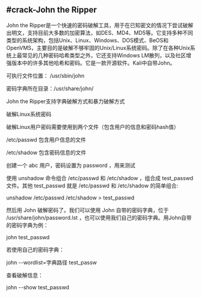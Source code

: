#crack-John the Ripper
---

John the Ripper是一个快速的密码破解工具，用于在已知密文的情况下尝试破解出明文，支持目前大多数的加密算法，如DES、MD4、MD5等。它支持多种不同类型的系统架构，包括Unix、Linux、Windows、DOS模式、BeOS和OpenVMS，主要目的是破解不够牢固的Unix/Linux系统密码。除了在各种Unix系统上最常见的几种密码哈希类型之外，它还支持Windows LM散列，以及社区增强版本中的许多其他哈希和密码。它是一款开源软件。Kali中自带John。

可执行文件位置：  /usr/sbin/john 

密码字典所在目录：/usr/share/john/ 

John the Ripper支持字典破解方式和暴力破解方式

破解Linux系统密码

破解Linux用户密码需要使用到两个文件（包含用户的信息和密码hash值）

/etc/passwd       包含用户信息的文件

/etc/shadow       包含密码信息的文件

创建一个 abc 用户，密码设置为 password ，用来测试



使用 unshadow 命令组合 /etc/passwd 和 /etc/shadow ，组合成 test_passwd 文件。其他 test_passwd 就是 /etc/passwd 和 /etc/shadow 的简单组合: 

 unshadow  /etc/passwd  /etc/shadow >  test_passwd 



然后用 John 破解密码了。我们可以使用 John 自带的密码字典，位于 /usr/share/john/password.lst ，也可以使用我们自己的密码字典。用John自带的密码字典为例： 

john  test_passwd 

若使用自己的密码字典： 

john  --wordlist=字典路径    test_passw 

查看破解信息：

john  --show  test_passwd 

